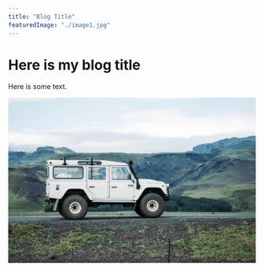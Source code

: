 ```yaml
---
title: "Blog Title"
featuredImage: "./image1.jpg"
---
```


# Here is my blog title

Here is some text.

![Test](./image2.jpg)
